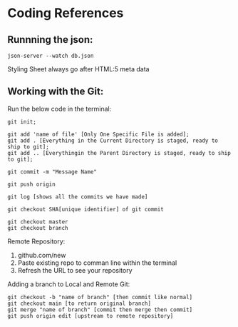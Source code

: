 # Coding References

## Runnning the json:
```
json-server --watch db.json
````

Styling Sheet always go after HTML:5 meta data

## Working with the Git: 

Run the below code in the terminal: 
```
git init;

git add 'name of file' [Only One Specific File is added];
git add . [Everything in the Current Directory is staged, ready to ship to git];
git add .. [Everythingin the Parent Directory is staged, ready to ship to git];

git commit -m "Message Name"

git push origin 

git log [shows all the commits we have made]

git checkout SHA[unique identifier] of git commit

git checkout master 
git checkout branch
```

Remote Repository: 
1. github.com/new
2. Paste existing repo to comman line within the terminal
3. Refresh the URL to see your repository

Adding a branch to Local and Remote Git:
```
git checkout -b "name of branch" [then commit like normal]
git checkout main [to return original branch]
git merge "name of branch" [commit then merge then commit]
git push origin edit [upstream to remote repository]
```


